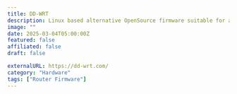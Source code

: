 ```yaml
---
title: DD-WRT
description: Linux based alternative OpenSource firmware suitable for a great variety of WLAN routers and embedded systems.
image: ""
date: 2025-03-04T05:00:00Z
featured: false
affiliated: false
draft: false

externalURL: https://dd-wrt.com/
category: "Hardware"
tags: ["Router Firmware"]
---
```

